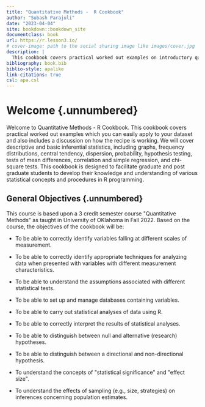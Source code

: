 ```yaml
---
title: "Quantitative Methods -  R Cookbook"
author: "Subash Parajuli"
date: "2023-04-04"
site: bookdown::bookdown_site
documentclass: book
url: https://r.lesson3.io/
# cover-image: path to the social sharing image like images/cover.jpg
description: |
  This cookbook covers practical worked out examples on introductory quantitative methods which you can easily apply to your datasets and also includes a disussion on how the recipe is working.
bibliography: book.bib
biblio-style: apalike 
link-citations: true 
csl: apa.csl
---
```


# Welcome {.unnumbered}

Welcome to Quantitative Methods - R Cookbook. This cookbook covers practical worked out examples which you can easily apply to your dataset and also includes a discussion on how the recipe is working. We will cover descriptive and basic inferential statistics, including graphs, frequency distributions, central tendency, dispersion, probability, hypothesis testing, tests of mean differences, correlation and simple regression, and chi-square tests. This cookbook is designed to facilitate graduate and post graduate students to develop their knowledge and understanding of various statistical concepts and procedures in R programming.

## General Objectives {.unnumbered}

This course is based upon a 3 credit semester course "Quantitative Methods" as taught in University of OKlahoma in Fall 2022. Based on the course, the objectives of the cookbook will be:

-   To be able to correctly identify variables falling at different scales of measurement.

-   To be able to correctly identify appropriate techniques for analyzing data when presented with variables with different measurement characteristics.

-   To be able to understand the assumptions associated with different statistical tests.

-   To be able to set up and manage databases containing variables.

-   To be able to carry out statistical analyses of data using R.

-   To be able to correctly interpret the results of statistical analyses.

-   To be able to distinguish between null and alternative (research) hypotheses.

-   To be able to distinguish between a directional and non-directional hypothesis.

-   To understand the concepts of "statistical significance" and "effect size".

-   To understand the effects of sampling (e.g., size, strategies) on inferences concerning population estimates.


